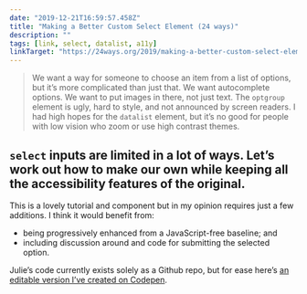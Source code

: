 ```yaml
---
date: "2019-12-21T16:59:57.458Z"
title: "Making a Better Custom Select Element (24 ways)"
description: ""
tags: [link, select, datalist, a11y]
linkTarget: "https://24ways.org/2019/making-a-better-custom-select-element/"
---
```

>  We want a way for someone to choose an item from a list of options, but it’s more complicated than just that. We want autocomplete options. We want to put images in there, not just text. The `optgroup` element is ugly, hard to style, and not announced by screen readers. I had high hopes for the `datalist` element, but it’s no good for people with low vision who zoom or use high contrast themes. 

`select` inputs are limited in a lot of ways. Let’s work out how to make our own while keeping all the accessibility features of the original.
---

This is a lovely tutorial and component but in my opinion requires just a few additions. I think it would benefit from:

- being progressively enhanced from a JavaScript-free baseline; and
- including discussion around and code for submitting the selected option.

Julie’s code currently exists solely as a Github repo, but for ease here’s [an editable version I’ve created on Codepen](https://codepen.io/fuzzylogicx/pen/rNamaYJ).

